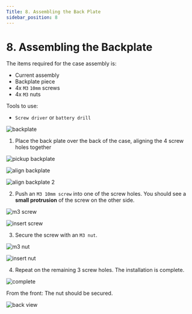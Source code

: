 ```yaml
---
Title: 8. Assembling the Back Plate
sidebar_position: 8
---
```


# 8. Assembling the Backplate

The items required for the case assembly is:

- Current assembly
- Backplate piece
- 4x `M3` `10mm` screws
- 4x `M3` nuts

Tools to use:

- `Screw driver` or `battery drill`

![backplate](/img/assembly/bp-assem1.png)

1. Place the back plate over the back of the case, aligning the 4 screw holes together

![pickup backplate](/img/assembly/bp-assem2.png)

![align backplate](/img/assembly/bp-assem3.png)

![align backplate 2](/img/assembly/bp-assem4.png)

2. Push an `M3 10mm screw` into one of the screw holes. You should see a **small protrusion** of the screw on the other side.

![m3 screw](/img/assembly/bp-assem5.png)

![insert screw](/img/assembly/bp-assem6.png)

3. Secure the screw with an `M3 nut`.

![m3 nut](/img/assembly/bp-assem7.png)

![insert nut](/img/assembly/bp-assem8.png)

4. Repeat on the remaining 3 screw holes. The installation is complete.

![complete](/img/assembly/bp-assem9.png)

From the front: The nut should be secured.

![back view](/img/assembly/bp-assem10.png)
